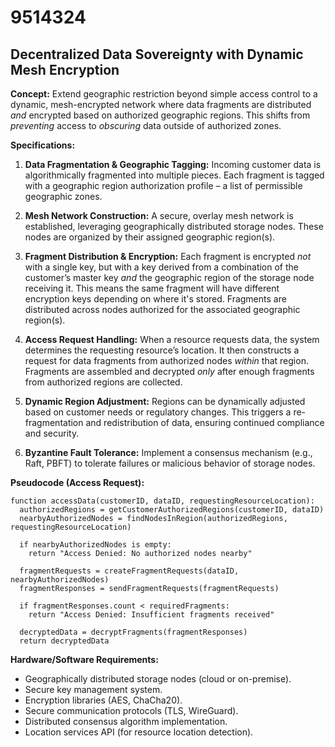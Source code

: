 # 9514324

## Decentralized Data Sovereignty with Dynamic Mesh Encryption

**Concept:** Extend geographic restriction beyond simple access control to a dynamic, mesh-encrypted network where data fragments are distributed *and* encrypted based on authorized geographic regions. This shifts from *preventing* access to *obscuring* data outside of authorized zones.

**Specifications:**

1.  **Data Fragmentation & Geographic Tagging:** Incoming customer data is algorithmically fragmented into multiple pieces. Each fragment is tagged with a geographic region authorization profile – a list of permissible geographic zones.

2.  **Mesh Network Construction:** A secure, overlay mesh network is established, leveraging geographically distributed storage nodes. These nodes are organized by their assigned geographic region(s).

3.  **Fragment Distribution & Encryption:** Each fragment is encrypted *not* with a single key, but with a key derived from a combination of the customer’s master key *and* the geographic region of the storage node receiving it. This means the same fragment will have different encryption keys depending on where it's stored. Fragments are distributed across nodes authorized for the associated geographic region(s).

4.  **Access Request Handling:** When a resource requests data, the system determines the requesting resource’s location. It then constructs a request for data fragments from authorized nodes *within* that region.  Fragments are assembled and decrypted *only* after enough fragments from authorized regions are collected.

5.  **Dynamic Region Adjustment:**  Regions can be dynamically adjusted based on customer needs or regulatory changes. This triggers a re-fragmentation and redistribution of data, ensuring continued compliance and security.

6.  **Byzantine Fault Tolerance:** Implement a consensus mechanism (e.g., Raft, PBFT) to tolerate failures or malicious behavior of storage nodes.

**Pseudocode (Access Request):**

```
function accessData(customerID, dataID, requestingResourceLocation):
  authorizedRegions = getCustomerAuthorizedRegions(customerID, dataID)
  nearbyAuthorizedNodes = findNodesInRegion(authorizedRegions, requestingResourceLocation)

  if nearbyAuthorizedNodes is empty:
    return "Access Denied: No authorized nodes nearby"

  fragmentRequests = createFragmentRequests(dataID, nearbyAuthorizedNodes)
  fragmentResponses = sendFragmentRequests(fragmentRequests)

  if fragmentResponses.count < requiredFragments:
    return "Access Denied: Insufficient fragments received"

  decryptedData = decryptFragments(fragmentResponses)
  return decryptedData
```

**Hardware/Software Requirements:**

*   Geographically distributed storage nodes (cloud or on-premise).
*   Secure key management system.
*   Encryption libraries (AES, ChaCha20).
*   Secure communication protocols (TLS, WireGuard).
*   Distributed consensus algorithm implementation.
*   Location services API (for resource location detection).
